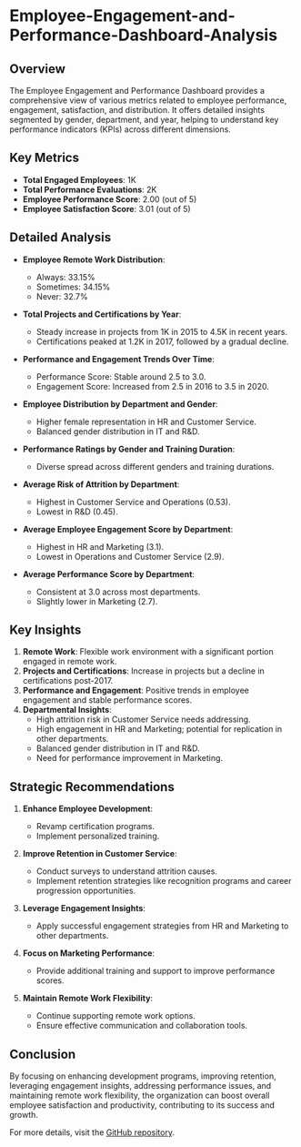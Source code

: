 # Employee-Engagement-and-Performance-Dashboard-Analysis

## Overview

The Employee Engagement and Performance Dashboard provides a comprehensive view of various metrics related to employee performance, engagement, satisfaction, and distribution. It offers detailed insights segmented by gender, department, and year, helping to understand key performance indicators (KPIs) across different dimensions.

## Key Metrics

- **Total Engaged Employees**: 1K
- **Total Performance Evaluations**: 2K
- **Employee Performance Score**: 2.00 (out of 5)
- **Employee Satisfaction Score**: 3.01 (out of 5)

## Detailed Analysis

- **Employee Remote Work Distribution**:
  - Always: 33.15%
  - Sometimes: 34.15%
  - Never: 32.7%
  
- **Total Projects and Certifications by Year**:
  - Steady increase in projects from 1K in 2015 to 4.5K in recent years.
  - Certifications peaked at 1.2K in 2017, followed by a gradual decline.

- **Performance and Engagement Trends Over Time**:
  - Performance Score: Stable around 2.5 to 3.0.
  - Engagement Score: Increased from 2.5 in 2016 to 3.5 in 2020.

- **Employee Distribution by Department and Gender**:
  - Higher female representation in HR and Customer Service.
  - Balanced gender distribution in IT and R&D.

- **Performance Ratings by Gender and Training Duration**:
  - Diverse spread across different genders and training durations.

- **Average Risk of Attrition by Department**:
  - Highest in Customer Service and Operations (0.53).
  - Lowest in R&D (0.45).

- **Average Employee Engagement Score by Department**:
  - Highest in HR and Marketing (3.1).
  - Lowest in Operations and Customer Service (2.9).

- **Average Performance Score by Department**:
  - Consistent at 3.0 across most departments.
  - Slightly lower in Marketing (2.7).

## Key Insights

1. **Remote Work**: Flexible work environment with a significant portion engaged in remote work.
2. **Projects and Certifications**: Increase in projects but a decline in certifications post-2017.
3. **Performance and Engagement**: Positive trends in employee engagement and stable performance scores.
4. **Departmental Insights**:
   - High attrition risk in Customer Service needs addressing.
   - High engagement in HR and Marketing; potential for replication in other departments.
   - Balanced gender distribution in IT and R&D.
   - Need for performance improvement in Marketing.

## Strategic Recommendations

1. **Enhance Employee Development**:
   - Revamp certification programs.
   - Implement personalized training.

2. **Improve Retention in Customer Service**:
   - Conduct surveys to understand attrition causes.
   - Implement retention strategies like recognition programs and career progression opportunities.

3. **Leverage Engagement Insights**:
   - Apply successful engagement strategies from HR and Marketing to other departments.

4. **Focus on Marketing Performance**:
   - Provide additional training and support to improve performance scores.

5. **Maintain Remote Work Flexibility**:
   - Continue supporting remote work options.
   - Ensure effective communication and collaboration tools.

## Conclusion

By focusing on enhancing development programs, improving retention, leveraging engagement insights, addressing performance issues, and maintaining remote work flexibility, the organization can boost overall employee satisfaction and productivity, contributing to its success and growth.

For more details, visit the [GitHub repository](https://github.com/YourUsername/Employee-Engagement-Performance-Dashboard).

